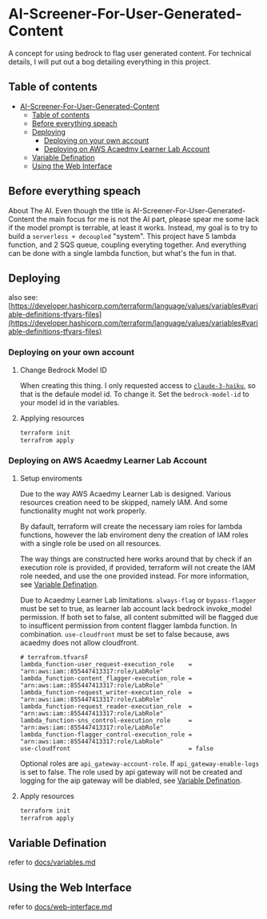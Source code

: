 # AI-Screener-For-User-Generated-Content

A concept for using bedrock to flag user generated content. For technical details, I will put out a bog detailing everything in this project.

## Table of contents

- [AI-Screener-For-User-Generated-Content](#ai-screener-for-user-generated-content)
  - [Table of contents](#table-of-contents)
  - [Before everything speach](#before-everything-speach)
  - [Deploying](#deploying)
    - [Deploying on your own account](#deploying-on-your-own-account)
    - [Deploying on AWS Acaedmy Learner Lab Account](#deploying-on-aws-acaedmy-learner-lab-account)
  - [Variable Defination](#variable-defination)
  - [Using the Web Interface](#using-the-web-interface)

## Before everything speach

About The AI. Even though the title is AI-Screener-For-User-Generated-Content the main focus for me is not the AI part, please spear me some lack if the model prompt is terrable, at least it works.  Instead, my goal is to try to build a `serverless + decoupled` "system". This project have 5 lambda function, and 2 SQS queue, coupling everyting together. And everything can be done with a single lambda function, but what's the fun in that.

## Deploying

also see: [https://developer.hashicorp.com/terraform/language/values/variables#variable-definitions-tfvars-files](https://developer.hashicorp.com/terraform/language/values/variables#variable-definitions-tfvars-files)

### Deploying on your own account

1. Change Bedrock Model ID

   When creating this thing. I only requested access to [`claude-3-haiku`](https://aws.amazon.com/bedrock/claude/), so that is the defaule model id. To change it. Set the `bedrock-model-id` to your model id in the variables.

2. Applying resources

   ```sh
   terraform init
   terrafrom apply
   ```

### Deploying on AWS Acaedmy Learner Lab Account

1. Setup enviroments

   Due to the way AWS Acaedmy Learner Lab is designed. Various resources creation need to be skipped, namely IAM. And some functionality mught not work properly.

   By dafault, terraform will create the necessary iam roles for lambda functions, however the lab enviroment deny the creation of IAM roles with a single role be used on all resources.

   The way things are constructed here works around that by check if an execution role is provided, if provided, terraform will not create the IAM role needed, and use the one provided instead. For more information, see [Variable Defination](#variable-defination).

   Due to Acaedmy Learner Lab limitations. `always-flag` or `bypass-flagger` must be set to true, as learner lab account lack bedrock invoke_model permission. If both set to false, all content submitted will be flagged due to insufficent permission from content flagger lambda function. In combination. `use-cloudfront` must be set to false because, aws acaedmy does not allow cloudfront.

   ```tfvar
   # terrafrom.tfvarsF
   lambda_function-user_request-execution_role    = "arn:aws:iam::855447413317:role/LabRole"
   lambda_function-content_flagger-execution_role = "arn:aws:iam::855447413317:role/LabRole"
   lambda_function-request_writer-execution_role  = "arn:aws:iam::855447413317:role/LabRole"
   lambda_function-request_reader-execution_role  = "arn:aws:iam::855447413317:role/LabRole"
   lambda_function-sns_control-execution_role     = "arn:aws:iam::855447413317:role/LabRole"
   lambda_function-flagger_control-execution_role = "arn:aws:iam::855447413317:role/LabRole"
   use-cloudfront                                 = false
   ```

   Optional roles are `api_gateway-account-role`. If `api_gateway-enable-logs` is set to false. The role used by api gateway will not be created and logging for the aip gateway will be diabled, see [Variable Defination](#variable-defination).

2. Apply resources

   ```sh
   terraform init
   terrafrom apply
   ```

## Variable Defination

refer to [docs/variables.md](docs/variables.md)

## Using the Web Interface

refer to [docs/web-interface.md](docs/web-interface/README.md)
